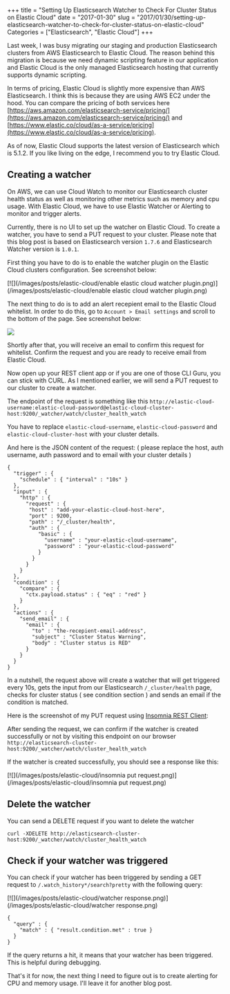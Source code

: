 +++
title = "Setting Up Elasticsearch Watcher to Check For Cluster Status on Elastic Cloud"
date = "2017-01-30"
slug = "2017/01/30/setting-up-elasticsearch-watcher-to-check-for-cluster-status-on-elastic-cloud"
Categories = ["Elasticsearch", "Elastic Cloud"]
+++

Last week, I was busy migrating our staging and production Elasticsearch clusters from AWS Elasticsearch to Elastic Cloud. The reason behind this migration is because we need dynamic scripting feature in our application and Elastic Cloud is the only managed Elasticsearch hosting that currently supports dynamic scripting.

In terms of pricing, Elastic Cloud is slightly more expensive than AWS Elasticsearch. I think this is because they are using AWS EC2 under the hood. You can compare the pricing of both services here [https://aws.amazon.com/elasticsearch-service/pricing/](https://aws.amazon.com/elasticsearch-service/pricing/) and [https://www.elastic.co/cloud/as-a-service/pricing](https://www.elastic.co/cloud/as-a-service/pricing).

As of now, Elastic Cloud supports the latest version of Elasticsearch which is 5.1.2. If you like living on the edge, I recommend you to try Elastic Cloud.

## Creating a watcher

On AWS, we can use Cloud Watch to monitor our Elasticsearch cluster health status as well as monitoring other metrics such as memory and cpu usage. With Elastic Cloud, we have to use Elastic Watcher or Alerting to monitor and trigger alerts.

Currently, there is no UI to set up the watcher on Elastic Cloud. To create a watcher, you have to send a PUT request to your cluster. Please note that this blog post is based on Elasticsearch version `1.7.6` and Elasticsearch Watcher version is `1.0.1`.

First thing you have to do is to enable the watcher plugin on the Elastic Cloud clusters configuration. See screenshot below:

[![](/images/posts/elastic-cloud/enable elastic cloud watcher plugin.png)](/images/posts/elastic-cloud/enable elastic cloud watcher plugin.png)

The next thing to do is to add an alert recepient email to the Elastic Cloud whitelist. In order to do this, go to `Account > Email settings` and scroll to the bottom of the page. See screenshot below:

[![](/images/posts/elastic-cloud/whitelist.png)](/images/posts/elastic-cloud/whitelist.png)

Shortly after that, you will receive an email to confirm this request for whitelist. Confirm the request and you are ready to receive email from Elastic Cloud.

Now open up your REST client app or if you are one of those CLI Guru, you can stick with CURL. As I mentioned earlier, we will send a PUT request to our cluster to create a watcher.

The endpoint of the request is something like this `http://elastic-cloud-username:elastic-cloud-password@elastic-cloud-cluster-host:9200/_watcher/watch/cluster_health_watch`

You have to replace `elastic-cloud-username`, `elastic-cloud-password` and `elastic-cloud-cluster-host` with your cluster details.

And here is the JSON content of the request: ( please replace the host, auth username, auth password and to email with your cluster details )

```
{
  "trigger" : {
    "schedule" : { "interval" : "10s" }
  },
  "input" : {
    "http" : {
      "request" : {
       "host" : "add-your-elastic-cloud-host-here",
       "port" : 9200,
       "path" : "/_cluster/health",
       "auth" : {
          "basic" : {
            "username" : "your-elastic-cloud-username",
            "password" : "your-elastic-cloud-password"
          }
        }
      }
    }
  },
  "condition" : {
    "compare" : {
      "ctx.payload.status" : { "eq" : "red" }
    }
  },
  "actions" : {
    "send_email" : {
      "email" : {
        "to" : "the-recepient-email-address",
        "subject" : "Cluster Status Warning",
        "body" : "Cluster status is RED"
      }
    }
  }
}
```

In a nutshell, the request above will create a watcher that will get triggered every 10s, gets the input from our Elasticsearch `/_cluster/health` page, checks for cluster status ( see condition section ) and sends an email if the condition is matched.

Here is the screenshot of my PUT request using [Insomnia REST Client](https://insomnia.rest/):

After sending the request, we can confirm if the watcher is created successfully or not by visiting this endpoint on our browser `http://elasticsearch-cluster-host:9200/_watcher/watch/cluster_health_watch`

If the watcher is created successfully, you should see a response like this:

[![](/images/posts/elastic-cloud/insomnia put request.png)](/images/posts/elastic-cloud/insomnia put request.png)

## Delete the watcher

You can send a DELETE request if you want to delete the watcher

`curl -XDELETE http://elasticsearch-cluster-host:9200/_watcher/watch/cluster_health_watch`

## Check if your watcher was triggered

You can check if your watcher has been triggered by sending a GET request to `/.watch_history*/search?pretty` with the following query:

[![](/images/posts/elastic-cloud/watcher response.png)](/images/posts/elastic-cloud/watcher response.png)

```
{
  "query" : {
    "match" : { "result.condition.met" : true }
  }
}
```

If the query returns a hit, it means that your watcher has been triggered. This is helpful during debugging.

That's it for now, the next thing I need to figure out is to create alerting for CPU and memory usage. I'll leave it for another blog post.
